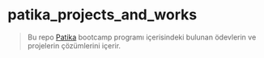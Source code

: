 # patika_projects_and_works

> Bu repo [Patika](https://www.patika.dev/tr) bootcamp programı içerisindeki bulunan ödevlerin ve projelerin çözümlerini içerir.

